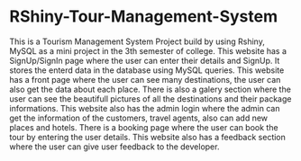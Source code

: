 # RShiny-Tour-Management-System

This is a Tourism Management System Project build by using Rshiny, MySQL as a mini project in the 3th semester of college. This website has a SignUp/SignIn page where the user can enter their details and SignUp. It stores the enterd data in the database using MySQL queries. This website has a front page where the user can see many destinations, the user can also get the data about each place. There is also a galery section where the user can see the beautifull pictures of all the destinations and their package informations. This website also has the admin login where the admin can get the information of the customers, travel agents, also can add new places and hotels. There is a booking page where the user can book the tour by entering the user details. This website also has a feedback section where the user can give user feedback to the developer.
